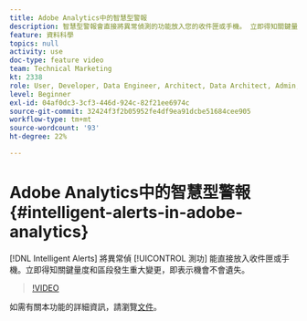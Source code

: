 ```yaml
---
title: Adobe Analytics中的智慧型警報
description: 智慧型警報會直接將異常偵測的功能放入您的收件匣或手機。 立即得知關鍵量度和區段發生重大變更，即表示機會不會遺失。
feature: 資料科學
topics: null
activity: use
doc-type: feature video
team: Technical Marketing
kt: 2338
role: User, Developer, Data Engineer, Architect, Data Architect, Admin, Leader
level: Beginner
exl-id: 04af0dc3-3cf3-446d-924c-82f21ee6974c
source-git-commit: 32424f3f2b05952fe4df9ea91dcbe51684cee905
workflow-type: tm+mt
source-wordcount: '93'
ht-degree: 22%

---
```


# Adobe Analytics中的智慧型警報 {#intelligent-alerts-in-adobe-analytics}

[!DNL Intelligent Alerts] 將異常偵 [!UICONTROL 測功] 能直接放入收件匣或手機。立即得知關鍵量度和區段發生重大變更，即表示機會不會遺失。

>[!VIDEO](https://video.tv.adobe.com/v/25446/?quality=12)

如需有關本功能的詳細資訊，請瀏覽[文件](https://marketing.adobe.com/resources/help/zh_TW/analytics/analysis-workspace/intellligent_alerts.html)。

